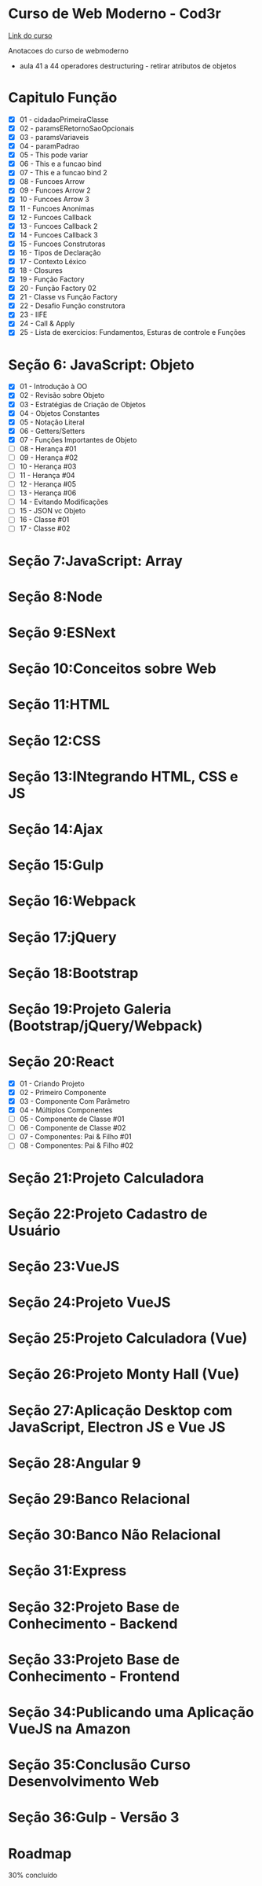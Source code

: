 # Curso de Web Moderno - Cod3r

[Link do curso](https://www.udemy.com/course/curso-web/learn/lecture/18932910?start=0#overview)

Anotacoes do curso de webmoderno

- aula 41 a 44 operadores destructuring - retirar atributos de objetos

# Capitulo Função

- [x] 01 - cidadaoPrimeiraClasse
- [x] 02 - paramsERetornoSaoOpcionais
- [x] 03 - paramsVariaveis
- [x] 04 - paramPadrao
- [x] 05 - This pode variar
- [x] 06 - This e a funcao bind
- [x] 07 - This e a funcao bind 2
- [x] 08 - Funcoes Arrow
- [x] 09 - Funcoes Arrow 2
- [x] 10 - Funcoes Arrow 3
- [x] 11 - Funcoes Anonimas
- [x] 12 - Funcoes Callback
- [x] 13 - Funcoes Callback 2
- [x] 14 - Funcoes Callback 3
- [x] 15 - Funcoes Construtoras
- [x] 16 - Tipos de Declaração
- [x] 17 - Contexto Léxico
- [x] 18 - Closures
- [x] 19 - Função Factory
- [x] 20 - Função Factory 02
- [x] 21 - Classe vs Função Factory
- [x] 22 - Desafio Função construtora
- [x] 23 - IIFE
- [x] 24 - Call & Apply
- [x] 25 - Lista de exercicios: Fundamentos, Esturas de controle e Funções

# Seção 6: JavaScript: Objeto

- [x] 01 - Introdução à OO
- [x] 02 - Revisão sobre Objeto
- [x] 03 - Estratégias de Criação de Objetos
- [x] 04 - Objetos Constantes
- [x] 05 - Notação Literal
- [x] 06 - Getters/Setters
- [x] 07 - Funções Importantes de Objeto
- [ ] 08 - Herança #01
- [ ] 09 - Herança #02
- [ ] 10 - Herança #03
- [ ] 11 - Herança #04
- [ ] 12 - Herança #05
- [ ] 13 - Herança #06
- [ ] 14 - Evitando Modificações
- [ ] 15 - JSON vc Objeto
- [ ] 16 - Classe #01
- [ ] 17 - Classe #02

# Seção 7:JavaScript: Array

# Seção 8:Node

# Seção 9:ESNext

# Seção 10:Conceitos sobre Web

# Seção 11:HTML

# Seção 12:CSS

# Seção 13:INtegrando HTML, CSS e JS 

# Seção 14:Ajax

# Seção 15:Gulp

# Seção 16:Webpack

# Seção 17:jQuery

# Seção 18:Bootstrap

# Seção 19:Projeto Galeria (Bootstrap/jQuery/Webpack)

# Seção 20:React

- [x] 01 - Criando Projeto
- [x] 02 - Primeiro Componente
- [x] 03 - Componente Com Parâmetro
- [x] 04 - Múltiplos Componentes
- [ ] 05 - Componente de Classe #01
- [ ] 06 - Componente de Classe #02
- [ ] 07 - Componentes: Pai & Filho #01
- [ ] 08 - Componentes: Pai & Filho #02

# Seção 21:Projeto Calculadora

# Seção 22:Projeto Cadastro de Usuário

# Seção 23:VueJS

# Seção 24:Projeto VueJS

# Seção 25:Projeto Calculadora (Vue)

# Seção 26:Projeto Monty Hall (Vue)

# Seção 27:Aplicação Desktop com JavaScript, Electron JS e Vue JS 

# Seção 28:Angular 9

# Seção 29:Banco Relacional

# Seção 30:Banco Não Relacional

# Seção 31:Express

# Seção 32:Projeto Base de Conhecimento - Backend

# Seção 33:Projeto Base de Conhecimento - Frontend

# Seção 34:Publicando uma Aplicação VueJS na Amazon

# Seção 35:Conclusão Curso Desenvolvimento Web

# Seção 36:Gulp - Versão 3

# Roadmap

30% concluído
